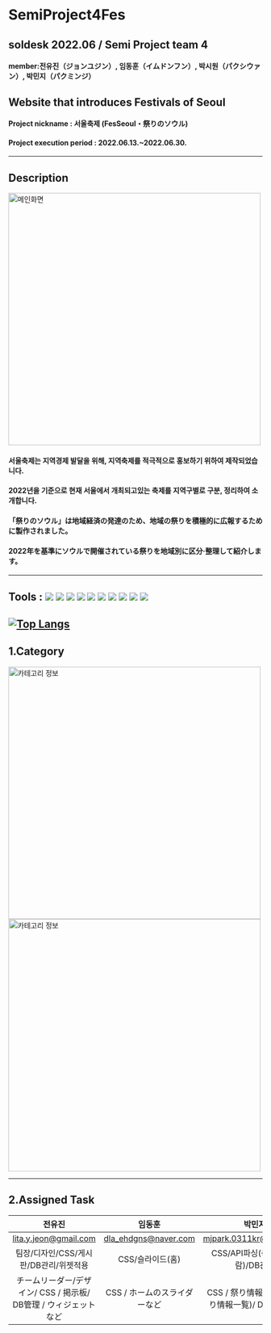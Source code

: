 # SemiProject4Fes
## soldesk 2022.06 / Semi Project team 4 
#### member:전유진（ジョンユジン）, 임동훈（イムドンフン）, 박시원（パクシウァン）, 박민지（パクミンジ）
## Website that introduces Festivals of Seoul

#### Project nickname : 서울축제 (FesSeoul・祭りのソウル)
#### Project execution period : 2022.06.13.~2022.06.30.
-----------------------
## Description
<img width="500" alt="메인화면" src="https://user-images.githubusercontent.com/104661488/177453772-ac043f80-3eb5-4d4f-9ac8-f73446ade579.png">

#### 서울축제는 지역경제 발달을 위해, 지역축제를 적극적으로 홍보하기 위하여 제작되었습니다.
#### 2022년을 기준으로 현재 서울에서 개최되고있는 축제를 지역구별로 구분, 정리하여 소개합니다.

#### 「祭りのソウル」は地域経済の発達のため、地域の祭りを積極的に広報するために製作されました。
#### 2022年を基準にソウルで開催されている祭りを地域別に区分·整理して紹介します。
-----------------------
## Tools : <img src="https://img.shields.io/badge/Eclipse IDE-2C2255?style=flat-square&logo=Eclipse IDE&logoColor=white"/> <img src="https://img.shields.io/badge/jQuery-0769AD?style=flat-square&logo=jQuery&logoColor=white"/> <img src="https://img.shields.io/badge/JavaScript-F7DF1E?style=flat-square&logo=JavaScript IDE&logoColor=white"/> <img src="https://img.shields.io/badge/HTML5-E34F26?style=flat-square&logo=HTML5&logoColor=white"/> <img src="https://img.shields.io/badge/CSS3-1572B6?style=flat-square&logo=CSS3&logoColor=white"/> <img src="https://img.shields.io/badge/Oracle-F80000?style=flat-square&logo=Oracle&logoColor=white"/> <img src="https://img.shields.io/badge/GitHub-181717?style=flat-square&logo=GitHub&logoColor=white"/> <img src="https://img.shields.io/badge/Sourcetree-0052CC?style=flat-square&logo=Sourcetree&logoColor=white"/> <img src="https://img.shields.io/badge/Discord-5865F2?style=flat-square&logo=Discord&logoColor=white"/> <img src="https://img.shields.io/badge/Java-2C2255?style=flat-square&logo=Java&logoColor=white"/>

[![Top Langs](https://github-readme-stats.vercel.app/api/top-langs/?username=anuraghazra&layout=compact)](https://github.com/anuraghazra/github-readme-stats)
-----------------------
## 1.Category
<img width="500" alt="카테고리 정보" src="https://user-images.githubusercontent.com/104661488/177454777-afdf70ac-8bae-4dbe-850b-cb3e79b546e1.png">
<img width="500" alt="카테고리 정보" src="https://user-images.githubusercontent.com/104661488/177455756-e9035810-b6bc-4d52-8664-a5ab0025b79d.png">

-----------------------
## 2.Assigned Task

|전유진|임동훈|박민지|박시원|
|:---:|:---:|:---:|:---:|
|lita.y.jeon@gmail.com|dla_ehdgns@naver.com|mjpark.0311kr@gmail.com|soobin414@gmail.com|
|팀장/디자인/CSS/게시판/DB관리/위젯적용|CSS/슬라이드(홈)|CSS/API파싱(축제정보일람)/DB관리|지도(길찾기)API적용|
|チームリーダー/デザイン/ CSS / 掲示板/ DB管理 / ウィジェットなど|CSS / ホームのスライダーなど|CSS / 祭り情報パース/ (祭り情報一覧)/ DB管理など|地図API適用 など|
